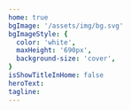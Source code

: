 ```yaml
---
home: true
bgImage: '/assets/img/bg.svg'
bgImageStyle: {
  color: 'white',
  maxHeight: '690px',
  background-size: 'cover',
}
isShowTitleInHome: false
heroText:  
tagline:  
---
```


<Bubble random :speed="10" :timer="1500" />